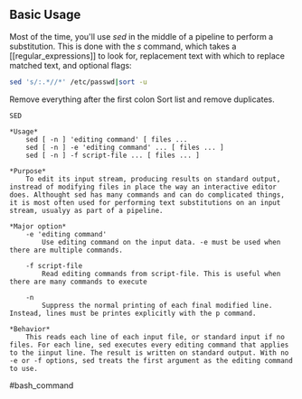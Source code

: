 ## Basic Usage

Most of the time, you'll use *sed* in the middle of a pipeline to perform a substitution. This is done with the *s* command, which takes a [[regular_expressions]] to look for, replacement text with which to replace matched text, and optional flags:

```sh
sed 's/:.*//*' /etc/passwd|sort -u
```
Remove everything after the first colon Sort list and remove duplicates. 

```
SED

*Usage*
	sed [ -n ] 'editing command' [ files ... 
	sed [ -n ] -e 'editing command' ... [ files ... ]
	sed [ -n ] -f script-file ... [ files ... ]

*Purpose*
	To edit its input stream, producing results on standard output, instread of modifying files in place the way an interactive editor does. Althought sed has many commands and can do complicated things, it is most often used for performing text substitutions on an input stream, usualyy as part of a pipeline.

*Major option*
	-e 'editing command'
		Use editing command on the input data. -e must be used when there are multiple commands.

	-f script-file
		Read editing commands from script-file. This is useful when there are many commands to execute

	-n 
		Suppress the normal printing of each final modified line. Instead, lines must be printes explicitly with the p command.

*Behavior*
	This reads each line of each input file, or standard input if no files. For each line, sed executes every editing command that applies to the iinput line. The result is written on standard output. With no -e or -f options, sed treats the first argument as the editing command to use.

```

#bash_command
